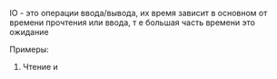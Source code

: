 IO - это операции ввода/вывода, их время зависит в основном от времени прочтения или ввода, т е большая часть времени это ожидание

Примеры:
1. Чтение и 
